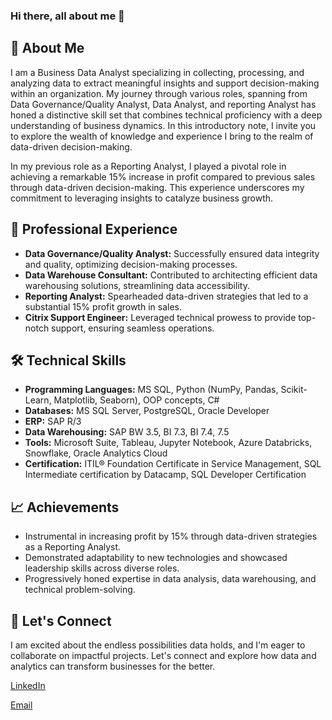### Hi there, all about me 👋



## 🚀 About Me

I am a Business Data Analyst specializing in collecting, processing, and analyzing data to extract meaningful insights and support decision-making within an organization. My journey through various roles, spanning from Data Governance/Quality Analyst, Data Analyst, and reporting Analyst has honed a distinctive skill set that combines technical proficiency with a deep understanding of business dynamics. In this introductory note, I invite you to explore the wealth of knowledge and experience I bring to the realm of data-driven decision-making.

In my previous role as a Reporting Analyst, I played a pivotal role in achieving a remarkable 15% increase in profit compared to previous sales through data-driven decision-making. This experience underscores my commitment to leveraging insights to catalyze business growth.

## 💼 Professional Experience

- **Data Governance/Quality Analyst:** Successfully ensured data integrity and quality, optimizing decision-making processes.
- **Data Warehouse Consultant:** Contributed to architecting efficient data warehousing solutions, streamlining data accessibility.
- **Reporting Analyst:** Spearheaded data-driven strategies that led to a substantial 15% profit growth in sales.
- **Citrix Support Engineer:** Leveraged technical prowess to provide top-notch support, ensuring seamless operations.

## 🛠️ Technical Skills

- **Programming Languages:** MS SQL, Python (NumPy, Pandas, Scikit-Learn, Matplotlib, Seaborn), OOP concepts, C#
- **Databases:** MS SQL Server, PostgreSQL, Oracle Developer
- **ERP:** SAP R/3
- **Data Warehousing:** SAP BW 3.5, BI 7.3, BI 7.4, 7.5
- **Tools:** Microsoft Suite, Tableau, Jupyter Notebook, Azure Databricks, Snowflake, Oracle Analytics Cloud
- **Certification:** ITIL® Foundation Certificate in Service Management, SQL Intermediate certification by Datacamp, SQL Developer Certification

## 📈 Achievements

- Instrumental in increasing profit by 15% through data-driven strategies as a Reporting Analyst.
- Demonstrated adaptability to new technologies and showcased leadership skills across diverse roles.
- Progressively honed expertise in data analysis, data warehousing, and technical problem-solving.

## 🌟 Let's Connect

I am excited about the endless possibilities data holds, and I'm eager to collaborate on impactful projects. Let's connect and explore how data and analytics can transform businesses for the better.

[LinkedIn](https://www.linkedin.com/in/vasavi-hegde-4aba82148)

[Email](vasavihegde37@gmail.com)
